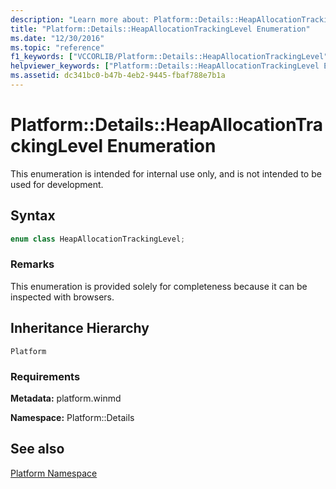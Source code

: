 ```yaml
---
description: "Learn more about: Platform::Details::HeapAllocationTrackingLevel Enumeration"
title: "Platform::Details::HeapAllocationTrackingLevel Enumeration"
ms.date: "12/30/2016"
ms.topic: "reference"
f1_keywords: ["VCCORLIB/Platform::Details::HeapAllocationTrackingLevel"]
helpviewer_keywords: ["Platform::Details::HeapAllocationTrackingLevel Enumeration"]
ms.assetid: dc341bc0-b47b-4eb2-9445-fbaf788e7b1a
---
```

# Platform::Details::HeapAllocationTrackingLevel Enumeration

This enumeration is intended for internal use only, and is not intended to be used for development.

## Syntax

```cpp
enum class HeapAllocationTrackingLevel;
```

### Remarks

This enumeration is provided solely for completeness because it can be inspected with browsers.

## Inheritance Hierarchy

`Platform`

### Requirements

**Metadata:** platform.winmd

**Namespace:** Platform::Details

## See also

[Platform Namespace](platform-namespace-c-cx.md)
